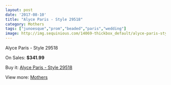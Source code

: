 ```yaml
---
layout: post
date: '2017-08-10'
title: "Alyce Paris - Style 29518"
category: Mothers
tags: ["junoesque","prom","beaded","paris","wedding"]
image: http://img.sequinious.com/14069-thickbox_default/alyce-paris-style-29518.jpg
---
```

Alyce Paris - Style 29518

On Sales: **$341.99**
<a href="https://www.sequinious.com/mothers/6630-alyce-paris-style-29518.html"><amp-img layout="responsive" width="600" height="600" src="//img.sequinious.com/14069-thickbox_default/alyce-paris-style-29518.jpg" alt="Alyce Paris - Style 29518 0" /></a>
<a href="https://www.sequinious.com/mothers/6630-alyce-paris-style-29518.html"><amp-img layout="responsive" width="600" height="600" src="//img.sequinious.com/14070-thickbox_default/alyce-paris-style-29518.jpg" alt="Alyce Paris - Style 29518 1" /></a>

Buy it: [Alyce Paris - Style 29518](https://www.sequinious.com/mothers/6630-alyce-paris-style-29518.html "Alyce Paris - Style 29518")

View more: [Mothers](https://www.sequinious.com/6-mothers "Mothers")